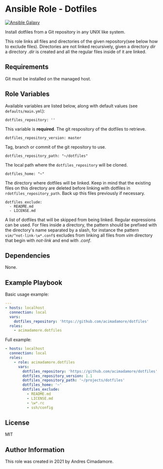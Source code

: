 Ansible Role - Dotfiles
========================

[![Ansible Galaxy](https://img.shields.io/badge/ansible--galaxy-dotfiles-blue)](https://galaxy.ansible.com/acimadamore/dotfiles)

Install dotfiles from a Git repository in any UNIX like system.

This role links all files and directories of the given repository(see below how to exclude files). Directories are not linked recursively, given a directory _dir_ a directory _.dir_ is created and all the regular files inside of it are linked.

Requirements
------------

Git must be installed on the managed host.

Role Variables
--------------

Available variables are listed below, along with default values (see `defaults/main.yml`):

    dotfiles_repository: ''

This variable is **required**. The git respository of the dotfiles to retrieve.

    dotfiles_repository_version: master

Tag, branch or commit of the git repository to use.

    dotfiles_repository_path: "~/dotfiles"

The local path where the `dotfiles_repository` will be cloned.

    dotfiles_home: "~"

The directory where dotfiles will be linked. Keep in mind that the existing files on this directory are deleted before linking with dotfiles in `rdotfiles_repository_path`. Back up this files previously if necessary.

    dotfiles_exclude:
      - README.md
      - LICENSE.md

A list of dotfiles that will be skipped from being linked. Regular expressions can be used. For files inside a directory, the pattern should be prefixed with the directory's name separated by a slash, for instance the pattern `vim/^not-link-\w*.conf$` excludes from linking all files from _vim_ directory that begin with _not-link_ and end with _.conf_.


Dependencies
------------

None.

Example Playbook
----------------

Basic usage example:

```yaml
---
- hosts: localhost
  connection: local
  vars:
    dotfiles_repository: 'https://github.com/acimadamore/dotfiles'
  roles:
    - acimadamore.dotfiles
```

Full example:

```yaml
- hosts: localhost
  connection: local
  roles:
    - role: acimadamore.dotfiles
      vars:
        dotfiles_repository: 'https://github.com/acimadamore/dotfiles'
        dotfiles_repository_version: 1.1
        dotfiles_repository_path: '~/projects/dotfiles'
        dotfiles_home: '~'
        dotfiles_exclude:
          - README.md
          - LICENSE.md
          - \w*.rc
          - ssh/config
```

License
-------

MIT

Author Information
------------------

This role was created in 2021 by Andres Cimadamore.
